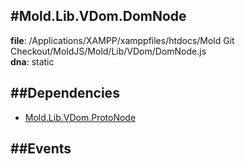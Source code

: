 
#Mold.Lib.VDom.DomNode
---------------------------------------

__file__: /Applications/XAMPP/xamppfiles/htdocs/Mold Git Checkout/MoldJS/Mold/Lib/VDom/DomNode.js  
__dna__: static  


	






##Dependencies
--------------

* [Mold.Lib.VDom.ProtoNode](../../../Mold/Lib/VDom/ProtoNode.md) 


##Events
--------------






 

 


 



		
